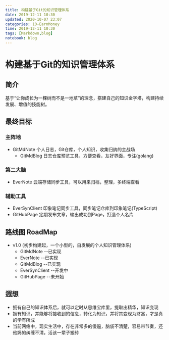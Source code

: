 ```yaml
---
title: 构建基于Git的知识管理体系
date: 2019-12-11 10:30
updated: 2020-10-07 23:07
categories: 10-EarnMoney
time: 2019-12-11 10:30
tags: [Markdown,blog]
notebook: blog
---
```


# 构建基于Git的知识管理体系

## 简介

基于“让你成长为一棵树而不是一地草”的理念，搭建自己的知识金字塔，构建持续发展、增值的技能树。

## 最终目标

### 主阵地

- GitMdNote 个人日志，Git仓库，个人知识，收集归纳的主战场
    - GitMdBlog 日志仓库预览工具，方便查看，友好界面，专注(golang)

### 第二大脑

- EverNote 云端存储同步工具，可以用来归档，整理，多终端查看

### 辅助工具

- EverSynClient 印象笔记同步工具，同步笔记仓库到印象笔记(TypeScript)
- GitHubPage 定期发布文章，输出成功到Page，打造个人名片

## 路线图 RoadMap

- v1.0 (初步构建起，一个小型的，自发展的个人知识管理体系)
    - GitMdNote   --已实现
    - EverNote    --已实现
    - GitMdBlog   --已实现
    - EverSynClient  --开发中
    - GitHubPage     --未开始

## 遐想

- 拥有自己的知识体系后，就可以定时从思维宝库里，提取出精华，知识变现
- 拥有知识，并能够将接收到的信息，转化为知识，并将其变现为财富，才是真的学有所成
- 当前网络中，现实生活中，存在非常多的傻逼，脑袋不清楚，容易带节奏，还他妈的纠缠不清，活该一辈子搬砖

